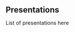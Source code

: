 
<h1 id="presentations"></h1>

<h2 style="margin: 60px 0px 10px;">Presentations</h2>



List of presentations here